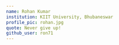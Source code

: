 ```yaml
---
name: Rohan Kumar
institution: KIIT University, Bhubaneswar
profile_pic: rohan.jpg
quote: Never give up!
github_user: ron71
---
```

